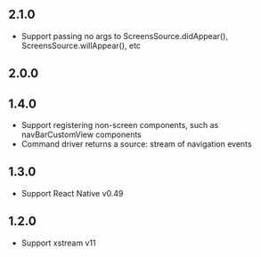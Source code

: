 ## 2.1.0

- Support passing no args to ScreensSource.didAppear(), ScreensSource.willAppear(), etc

## 2.0.0

## 1.4.0

- Support registering non-screen components, such as navBarCustomView components
- Command driver returns a source: stream of navigation events

## 1.3.0

- Support React Native v0.49

## 1.2.0

- Support xstream v11

